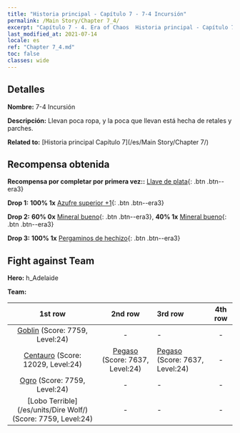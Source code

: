 ```yaml
---
title: "Historia principal - Capítulo 7 - 7-4 Incursión"
permalink: /Main Story/Chapter 7_4/
excerpt: "Capítulo 7 - 4. Era of Chaos  Historia principal - Capítulo 7_4. 7-4 Incursión"
last_modified_at: 2021-07-14
locale: es
ref: "Chapter 7_4.md"
toc: false
classes: wide
---
```


## Detalles

 **Nombre:** 7-4 Incursión

 **Descripción:** Llevan poca ropa, y la poca que llevan está hecha de retales y parches.

 **Related to:** [Historia principal Capítulo 7](/es/Main Story/Chapter 7/)

## Recompensa obtenida

 **Recompensa por completar por primera vez::** [Llave de plata](/ItemsES/con_693/){: .btn .btn--era3}

 **Drop 1:** **100% 1x** [Azufre superior +1](/ItemsES/mat_22/){: .btn .btn--era3}

 **Drop 2:** **60% 0x** [Mineral bueno](/ItemsES/mat_12/){: .btn .btn--era3}, **40% 1x** [Mineral bueno](/ItemsES/mat_12/){: .btn .btn--era3}

 **Drop 3:** **100% 1x** [Pergaminos de hechizo](/ItemsES/con_694/){: .btn .btn--era3}


## Fight against Team
 **Hero:** h_Adelaide

 **Team:**


  | 1st row | 2nd row | 3rd row | 4th row |
  |:----:|:----:|:----|:----:|
  | [Goblin](/es/units/Goblin/) (Score: 7759, Level:24)  | - | - | - |
  | [Centauro](/es/units/Centaur/) (Score: 12029, Level:24)  | [Pegaso](/es/units/Pegasus/) (Score: 7637, Level:24)  | [Pegaso](/es/units/Pegasus/) (Score: 7637, Level:24)  | - |
  | [Ogro](/es/units/Ogre/) (Score: 7759, Level:24)  | - | - | - |
  | [Lobo Terrible](/es/units/Dire Wolf/) (Score: 7759, Level:24)  | - | - | - |


